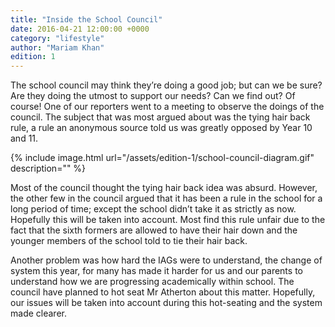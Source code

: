 ```yaml
---
title: "Inside the School Council"
date: 2016-04-21 12:00:00 +0000
category: "lifestyle"
author: "Mariam Khan"
edition: 1
---
```

The school council may think they’re doing a good job; but can we be sure? Are they doing the utmost to support our needs? Can we find out? Of course! One of our reporters went to a meeting to observe the doings of the council. The subject that was most argued about was the tying hair back rule, a rule an anonymous source told us was greatly opposed by Year 10 and 11.

{% include image.html url="/assets/edition-1/school-council-diagram.gif" description="" %}

Most of the council thought the tying hair back idea was absurd. However, the other few in the council argued that it has been a rule in the school for a long period of time; except the school didn’t take it as strictly as now. Hopefully this will be taken into account. Most find this rule unfair due to the fact that the sixth formers are allowed to have their hair down and the younger members of the school told to tie their hair back.

Another problem was how hard the IAGs were to understand, the change of system this year, for many has made it harder for us and our parents to understand how we are progressing academically within school. The council have planned to hot seat Mr Atherton about this matter. Hopefully, our issues will be taken into account during this hot-seating and the system made clearer.

